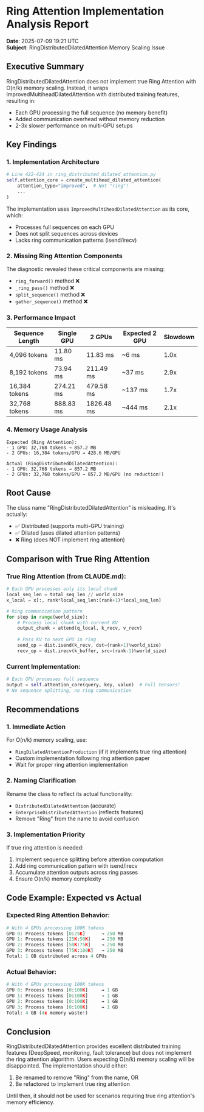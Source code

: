 # Ring Attention Implementation Analysis Report

**Date**: 2025-07-09 19:21 UTC  
**Subject**: RingDistributedDilatedAttention Memory Scaling Issue

## Executive Summary

RingDistributedDilatedAttention does not implement true Ring Attention with O(n/k) memory scaling. Instead, it wraps ImprovedMultiheadDilatedAttention with distributed training features, resulting in:
- Each GPU processing the full sequence (no memory benefit)
- Added communication overhead without memory reduction
- 2-3x slower performance on multi-GPU setups

## Key Findings

### 1. Implementation Architecture

```python
# Line 422-424 in ring_distributed_dilated_attention.py
self.attention_core = create_multihead_dilated_attention(
    attention_type="improved",  # Not "ring"!
    ...
)
```

The implementation uses `ImprovedMultiheadDilatedAttention` as its core, which:
- Processes full sequences on each GPU
- Does not split sequences across devices
- Lacks ring communication patterns (isend/irecv)

### 2. Missing Ring Attention Components

The diagnostic revealed these critical components are missing:
- `ring_forward()` method ❌
- `_ring_pass()` method ❌
- `split_sequence()` method ❌
- `gather_sequence()` method ❌

### 3. Performance Impact

| Sequence Length | Single GPU | 2 GPUs | Expected 2 GPU | Slowdown |
|-----------------|------------|---------|----------------|----------|
| 4,096 tokens   | 11.80 ms   | 11.83 ms | ~6 ms         | 1.0x     |
| 8,192 tokens   | 73.94 ms   | 211.49 ms| ~37 ms        | 2.9x     |
| 16,384 tokens  | 274.21 ms  | 479.58 ms| ~137 ms       | 1.7x     |
| 32,768 tokens  | 888.83 ms  | 1826.48 ms| ~444 ms      | 2.1x     |

### 4. Memory Usage Analysis

```
Expected (Ring Attention):
- 1 GPU: 32,768 tokens → 857.2 MB
- 2 GPUs: 16,384 tokens/GPU → 428.6 MB/GPU

Actual (RingDistributedDilatedAttention):
- 1 GPU: 32,768 tokens → 857.2 MB
- 2 GPUs: 32,768 tokens/GPU → 857.2 MB/GPU (no reduction!)
```

## Root Cause

The class name "RingDistributedDilatedAttention" is misleading. It's actually:
- ✅ Distributed (supports multi-GPU training)
- ✅ Dilated (uses dilated attention patterns)
- ❌ Ring (does NOT implement ring attention)

## Comparison with True Ring Attention

### True Ring Attention (from CLAUDE.md):
```python
# Each GPU processes only its local chunk
local_seq_len = total_seq_len // world_size
x_local = x[:, rank*local_seq_len:(rank+1)*local_seq_len]

# Ring communication pattern
for step in range(world_size):
    # Process local chunk with current KV
    output_chunk = attend(q_local, k_recv, v_recv)
    
    # Pass KV to next GPU in ring
    send_op = dist.isend(k_recv, dst=(rank+1)%world_size)
    recv_op = dist.irecv(k_buffer, src=(rank-1)%world_size)
```

### Current Implementation:
```python
# Each GPU processes full sequence
output = self.attention_core(query, key, value)  # Full tensors!
# No sequence splitting, no ring communication
```

## Recommendations

### 1. **Immediate Action**
For O(n/k) memory scaling, use:
- `RingDilatedAttentionProduction` (if it implements true ring attention)
- Custom implementation following ring attention paper
- Wait for proper ring attention implementation

### 2. **Naming Clarification**
Rename the class to reflect its actual functionality:
- `DistributedDilatedAttention` (accurate)
- `EnterpriseDistributedAttention` (reflects features)
- Remove "Ring" from the name to avoid confusion

### 3. **Implementation Priority**
If true ring attention is needed:
1. Implement sequence splitting before attention computation
2. Add ring communication pattern with isend/irecv
3. Accumulate attention outputs across ring passes
4. Ensure O(n/k) memory complexity

## Code Example: Expected vs Actual

### Expected Ring Attention Behavior:
```python
# With 4 GPUs processing 100K tokens
GPU 0: Process tokens [0:25K]      → 250 MB
GPU 1: Process tokens [25K:50K]    → 250 MB  
GPU 2: Process tokens [50K:75K]    → 250 MB
GPU 3: Process tokens [75K:100K]   → 250 MB
Total: 1 GB distributed across 4 GPUs
```

### Actual Behavior:
```python
# With 4 GPUs processing 100K tokens
GPU 0: Process tokens [0:100K]     → 1 GB
GPU 1: Process tokens [0:100K]     → 1 GB
GPU 2: Process tokens [0:100K]     → 1 GB
GPU 3: Process tokens [0:100K]     → 1 GB
Total: 4 GB (4x memory waste!)
```

## Conclusion

RingDistributedDilatedAttention provides excellent distributed training features (DeepSpeed, monitoring, fault tolerance) but does not implement the ring attention algorithm. Users expecting O(n/k) memory scaling will be disappointed. The implementation should either:

1. Be renamed to remove "Ring" from the name, OR
2. Be refactored to implement true ring attention

Until then, it should not be used for scenarios requiring true ring attention's memory efficiency.